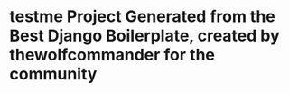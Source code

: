 # testme Project Generated from the Best Django Boilerplate, created by thewolfcommander for the community
